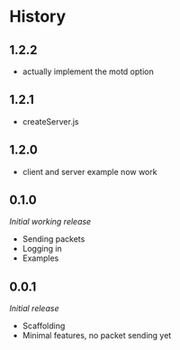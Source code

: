 History
====

## 1.2.2

* actually implement the motd option

## 1.2.1

* createServer.js

## 1.2.0

* client and server example now work


## 0.1.0
*Initial working release*

- Sending packets
- Logging in
- Examples


## 0.0.1
*Initial release*
- Scaffolding
- Minimal features, no packet sending yet
